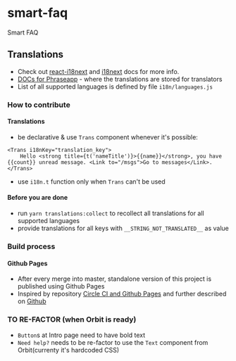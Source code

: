 # smart-faq
Smart FAQ

## Translations

- Check out [react-i18next](https://react.i18next.com/) and [i18next](https://www.i18next.com/) docs for more info.
- [DOCs for Phraseapp](https://phraseapp.com/docs/) - where the translations are stored for translators
- List of all supported languages is defined by file `i18n/languages.js`

### How to contribute

#### Translations

- be declarative & use `Trans` component whenever it's possible: 
```
<Trans i18nKey="translation_key">
    Hello <strong title={t('nameTitle')}>{{name}}</strong>, you have {{count}} unread message. <Link to="/msgs">Go to messages</Link>.
</Trans>
```
- use `i18n.t` function only when `Trans` can't be used

#### Before you are done

- run `yarn translations:collect` to recollect all translations for all supported languages
- provide translations for all keys with `__STRING_NOT_TRANSLATED__` as value

### Build process

#### Github Pages

- After every merge into master, standalone version of this project is published using Github Pages 
- Inspired by repository [Circle CI and Github Pages](https://github.com/Villanuevand/deployment-circleci-gh-pages) and further described on [Github](https://github.com/DevProgress/onboarding/wiki/Using-Circle-CI-with-Github-Pages-for-Continuous-Delivery)

### TO RE-FACTOR (when Orbit is ready)
- `Button`s at Intro page need to have bold text
- `Need help?` needs to be re-factor to use the `Text` component from Orbit(currenty it's hardcoded CSS)
